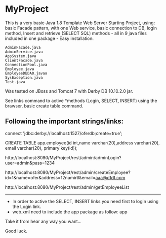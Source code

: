# MyProject
This is a very basic Java 1.8 Template Web Server Starting Project, using: basic Facade pattern, with one Web service, basic connection to DB, login method, Insert and retrieve (SELECT SQL) methods - all in 9 java files included in one package - Easy installation.

	AdminFacade.java 
	AdminService.java 
	AppSystem.java 	
	ClientFacade.java 
	ConnectionPool.java 
	Employee.java 
	EmployeeDBDAO.javao
	SysException.java 
	Test.java

Was tested on JBoss and Tomcat 7 with Derby DB 10.10.2.0 jar.

See links command to active *methods (Login, SELECT, INSERT) using the brawser, basic create table command.

Following the important strings/links:
-------------------------------------
 connect 'jdbc:derby://localhost:1527/oferdb;create=true';
 
 CREATE TABLE app.employee(id int,name varchar(20),address varchar(20), email varchar(20), primary key(id));
 
 http://localhost:8080/MyProject/rest/admin/adminLogin?user=admin&pass=1234
 
 http://localhost:8080/MyProject/rest/admin/createEmployee?id=1&name=ofer&address=12namirtl&email=aaa@dfdf.com
 
 http://localhost:8080/MyProject/rest/admin/getEmployeeList
 
------------------------------------- 
 * In order to active the SELECT, INSERT links you need first to login using the Login link.
 * web.xml need to include the app package as follow: <param-value>app</param-value>

Take it from hear any way you want...

Good luck.
